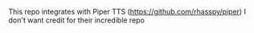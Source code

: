 This repo integrates with Piper TTS (https://github.com/rhasspy/piper)
I don't want credit for their incredible repo